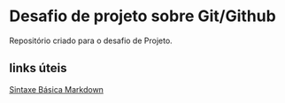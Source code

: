 # Desafio de projeto sobre Git/Github
Repositório criado para o desafio de Projeto.


## links úteis
[Sintaxe Básica Markdown](https://markdownguide.org/basic-syntax/)
